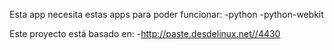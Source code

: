 Esta app necesita estas apps para poder funcionar:
-python
-python-webkit

Este proyecto está basado en:
-http://paste.desdelinux.net//4430


